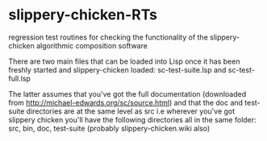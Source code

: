 # slippery-chicken-RTs
regression test routines for checking the functionality of the slippery-chicken algorithmic composition software

There are two main files that can be loaded into Lisp once it has been freshly started and slippery-chicken loaded: sc-test-suite.lsp and sc-test-full.lsp

The latter assumes that you've got the full documentation (downloaded from http://michael-edwards.org/sc/source.html) and that the doc and test-suite directories are at the same level as src i.e wherever you've got slippery chicken you'll have the following directories all in the same folder: src, bin, doc, test-suite (probably slippery-chicken.wiki also)
